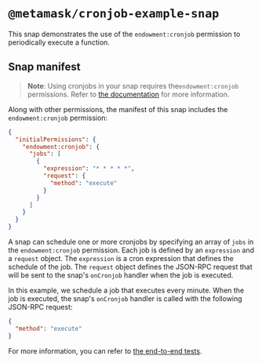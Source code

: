 # `@metamask/cronjob-example-snap`

This snap demonstrates the use of the `endowment:cronjob` permission to
periodically execute a function.

## Snap manifest

> **Note**: Using cronjobs in your snap requires the`endowment:cronjob`
> permissions. Refer to [the documentation](https://docs.metamask.io/snaps/reference/permissions/#endowmentcronjob)
> for more information.

Along with other permissions, the manifest of this snap includes the
`endowment:cronjob` permission:

```json
{
  "initialPermissions": {
    "endowment:cronjob": {
      "jobs": [
        {
          "expression": "* * * * *",
          "request": {
            "method": "execute"
          }
        }
      ]
    }
  }
}
```

A snap can schedule one or more cronjobs by specifying an array of `jobs` in
the `endowment:cronjob` permission. Each job is defined by an `expression` and
a `request` object. The `expression` is a cron expression that defines the
schedule of the job. The `request` object defines the JSON-RPC request that
will be sent to the snap's `onCronjob` handler when the job is executed.

In this example, we schedule a job that executes every minute. When the job is
executed, the snap's `onCronjob` handler is called with the following JSON-RPC
request:

```json
{
  "method": "execute"
}
```

For more information, you can refer to
[the end-to-end tests](./src/index.test.ts).
